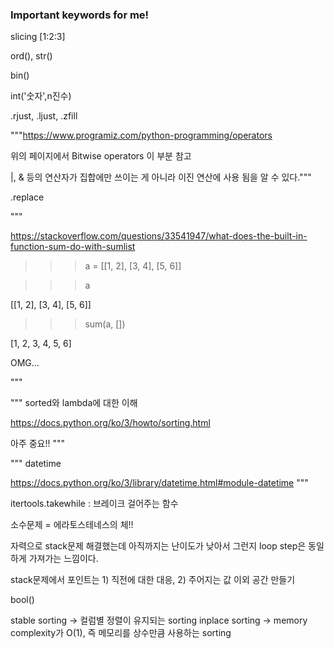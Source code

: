 ### Important keywords for me!

slicing [1:2:3]

ord(), str()

bin()

int('숫자',n진수)

.rjust, .ljust, .zfill

"""https://www.programiz.com/python-programming/operators

위의 페이지에서 Bitwise operators 이 부분 참고

|, & 등의 연산자가 집합에만 쓰이는 게 아니라 이진 연산에 사용 됨을 알 수 있다."""

.replace

"""

https://stackoverflow.com/questions/33541947/what-does-the-built-in-function-sum-do-with-sumlist

>>> a = [[1, 2], [3, 4], [5, 6]]

>>> a

[[1, 2], [3, 4], [5, 6]]

>>> sum(a, [])

[1, 2, 3, 4, 5, 6]

OMG...

"""

"""
sorted와 lambda에 대한 이해

https://docs.python.org/ko/3/howto/sorting.html


아주 중요!!
"""

"""
datetime

https://docs.python.org/ko/3/library/datetime.html#module-datetime
"""

itertools.takewhile : 브레이크 걸어주는 함수

소수문제 = 에라토스테네스의 체!!


자력으로 stack문제 해결했는데 아직까지는 난이도가 낮아서 그런지
loop step은 동일하게 가져가는 느낌이다. 

stack문제에서 포인트는 1) 직전에 대한 대응, 2) 주어지는 값 이외 공간 만들기

bool()

stable sorting
-> 컬럼별 정렬이 유지되는 sorting
inplace sorting
-> memory complexity가 O(1), 즉 메모리를 상수만큼 사용하는 sorting
